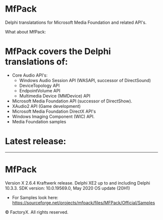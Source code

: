 # MfPack
 Delphi translatations for Microsoft Media Foundation and related API's.
 
 What about MfPack:

# MfPack covers the Delphi translations of:

- Core Audio API's:
  * Windows Audio Session API (WASAPI, successor of DirectSound) 
  * DeviceTopology API
  * EndpointVolume API
  * Multimedia Device (MMDevice) API
- Microsoft Media Foundation API (successor of DirectShow).
- XAudio2 API (Game development)
- Microsoft Media Foundation DirectX API's
- Windows Imaging Component (WIC) API.
- Media Foundation samples


# Latest release: 
---------------------
# MfPack 
  Version X 2.6.4 Kraftwerk release.
  Delphi XE2 up to and including Delphi 10.3.3.
  SDK version: 10.0.19569.0, May 2020 OS update (20H1)

- For Samples look here:  https://sourceforge.net/projects/mfpack/files/MFPack/Official/Samples



© FactoryX. All rights reserved.

